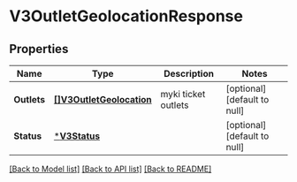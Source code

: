 # V3OutletGeolocationResponse

## Properties
Name | Type | Description | Notes
------------ | ------------- | ------------- | -------------
**Outlets** | [**[]V3OutletGeolocation**](V3.OutletGeolocation.md) | myki ticket outlets | [optional] [default to null]
**Status** | [***V3Status**](V3.Status.md) |  | [optional] [default to null]

[[Back to Model list]](../README.md#documentation-for-models) [[Back to API list]](../README.md#documentation-for-api-endpoints) [[Back to README]](../README.md)

